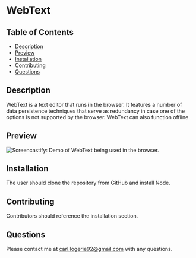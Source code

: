 # WebText

## Table of Contents
* [Description](#description)
* [Preview](#preview)
* [Installation](#installation)
* [Contributing](#contributing)
* [Questions](#questions)

## Description

WebText is a text editor that runs in the browser. It features a number of data persistence techniques that serve as redundancy in case one of the options is not supported by the browser. WebText can also function offline.

## Preview
![Screencastify: Demo of WebText being used in the browser.](https://drive.google.com/file/d/16hwoNzOtK3PAU2DWkPV7q128w6qyP2zq/view)



## Installation 
The user should clone the repository from GitHub and install Node.

## Contributing 
Contributors should reference the installation section. 

## Questions
Please contact me at carl.logerie92@gmail.com with any questions.
